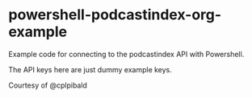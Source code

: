 # powershell-podcastindex-org-example
Example code for connecting to the podcastindex API with Powershell.

The API keys here are just dummy example keys.

Courtesy of @cplpibald
